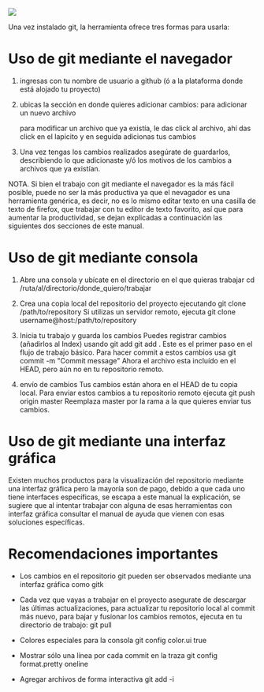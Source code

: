 ![](https://snipcart.com/media/10182/git-based-content-workflow-github.jpg)

Una vez instalado git, la herramienta ofrece tres formas para usarla:

# Uso de git mediante el navegador

1. ingresas con tu nombre de usuario a github (ó a la plataforma donde está alojado tu proyecto)

2. ubicas la sección en donde quieres adicionar cambios:
    para adicionar un nuevo archivo

    para modificar un archivo que ya existía, le das click al archivo, ahí das click en el lapicito y en seguida adicionas tus cambios

3. Una vez tengas los cambios realizados asegúrate de guardarlos, describiendo lo que adicionaste y/ó los motivos de los cambios a archivos que ya existían.

NOTA. Si bien el trabajo con git mediante el navegador es la más fácil posible, puede no ser la más productiva ya que el nevagador es una herramienta genérica, es decir, no es lo mismo editar texto en una casilla de texto de firefox, que trabajar con tu editor de texto favorito, así que para aumentar la productividad, se dejan explicadas a continuación las siguientes dos secciones de este manual.

# Uso de git mediante consola

1. Abre una consola y ubícate en el directorio en el que quieras trabajar
    cd /ruta/al/directorio/donde_quiero/trabajar

2. Crea una copia local del repositorio del proyecto ejecutando
   git clone /path/to/repository
Si utilizas un servidor remoto, ejecuta
    git clone username@host:/path/to/repository

3. Inicia tu trabajo y guarda los cambios
    Puedes registrar cambios (añadirlos al Index) usando
       git add <filename>
       git add .
    Este es el primer paso en el flujo de trabajo básico. Para hacer commit a estos cambios usa
       git commit -m "Commit message"
    Ahora el archivo esta incluído en el HEAD, pero aún no en tu repositorio remoto.

4. envío de cambios
    Tus cambios están ahora en el HEAD de tu copia local. Para enviar estos cambios a tu repositorio remoto ejecuta
        git push origin master
    Reemplaza master por la rama a la que quieres enviar tus cambios.

# Uso de git mediante una interfaz gráfica

Existen muchos productos para la visualización del repositorio mediante una interfaz gráfica pero la mayoría son de pago, debido a que cada uno tiene interfaces específicas, se escapa a este manual la explicación, se sugiere que al intentar trabajar con alguna de esas herramientas con interfaz gráfica consultar el manual de ayuda que vienen con esas soluciones específicas.


# Recomendaciones importantes

* Los cambios en el repositorio git pueden ser observados mediante una interfaz gráfica como gitk

* Cada vez que vayas a trabajar en el proyecto asegurate de descargar las últimas actualizaciones, para actualizar tu repositorio local al commit más nuevo, para bajar y fusionar los cambios remotos, ejecuta en tu directorio de trabajo:
        git pull

* Colores especiales para la consola
        git config color.ui true

* Mostrar sólo una línea por cada commit en la traza
    git config format.pretty oneline

* Agregar archivos de forma interactiva
  git add -i
